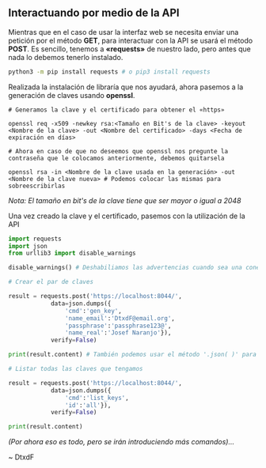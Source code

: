 ## Interactuando por medio de la API

Mientras que en el caso de usar la interfaz web se necesita enviar una petición por el método **GET**, para interactuar con la API se usará el método **POST**. Es sencillo, tenemos a **«requests»** de nuestro lado, pero antes que nada lo debemos tenerlo instalado.

```bash
python3 -m pip install requests # o pip3 install requests
```

Realizada la instalación de libraría que nos ayudará, ahora pasemos a la generación de claves usando **openssl**.

```
# Generamos la clave y el certificado para obtener el «https»

openssl req -x509 -newkey rsa:<Tamaño en Bit's de la clave> -keyout <Nombre de la clave> -out <Nombre del certificado> -days <Fecha de expiración en días>

# Ahora en caso de que no deseemos que openssl nos pregunte la contraseña que le colocamos anteriormente, debemos quitarsela

openssl rsa -in <Nombre de la clave usada en la generación> -out <Nombre de la clave nueva> # Podemos colocar las mismas para sobreescribirlas
```

*Nota: El tamaño en bit's de la clave tiene que ser mayor o igual a 2048*

Una vez creado la clave y el certificado, pasemos con la utilización de la API

```python
import requests
import json
from urllib3 import disable_warnings

disable_warnings() # Deshabiliamos las advertencias cuando sea una conexión con un certificado inválido.

# Crear el par de claves

result = requests.post('https://localhost:8044/',
			data=json.dumps({
				'cmd':'gen_key',
				'name_email':'DtxdF@email.org',
				'passphrase':'passphrase123@',
				'name_real':'Josef Naranjo'}),
			verify=False)

print(result.content) # También podemos usar el método '.json( )' para parsear la respuesta.

# Listar todas las claves que tengamos

result = requests.post('https://localhost:8044/',
			data=json.dumps({
				'cmd':'list_keys',
				'id':'all'}),
			verify=False)

print(result.content)

```

*(Por ahora eso es todo, pero se irán introduciendo más comandos)...*

\~ DtxdF
